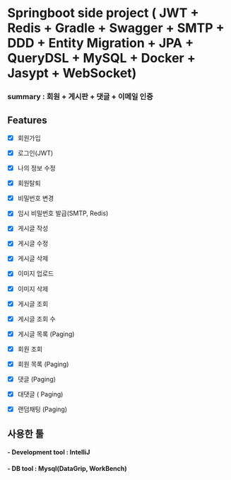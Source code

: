 # Springboot side project ( JWT + Redis + Gradle + Swagger + SMTP + DDD + Entity Migration + JPA + QueryDSL + MySQL + Docker + Jasypt + WebSocket)


### summary : 회원 + 게시판 + 댓글 + 이메일 인증


## Features

- [x] 회원가입 
- [x] 로그인(JWT)
- [x] 나의 정보 수정
- [x] 회원탈퇴
- [x] 비밀번호 변경
- [x] 임시 비밀번호 발급(SMTP, Redis)
- [x] 게시글 작성
- [x] 게시글 수정
- [x] 게시글 삭제
- [x] 이미지 업로드
- [x] 이미지 삭제
- [x] 게시글 조회
- [x] 게시글 조회 수
- [x] 게시글 목록 (Paging)
- [x] 회원 조회
- [x] 회원 목록 (Paging)
- [x] 댓글 (Paging)
- [x] 대댓글 ( Paging)

- [x] 랜덤채팅 (Paging)



## 사용한 툴 

#### - Development tool : IntelliJ 
#### - DB tool : Mysql(DataGrip, WorkBench)



